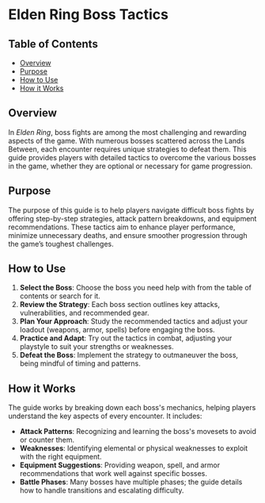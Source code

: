# Elden Ring Boss Tactics

## Table of Contents
- [Overview](#overview)
- [Purpose](#purpose)
- [How to Use](#how-to-use)
- [How it Works](#how-it-works)

## Overview
In *Elden Ring*, boss fights are among the most challenging and rewarding aspects of the game. With numerous bosses scattered across the Lands Between, each encounter requires unique strategies to defeat them. This guide provides players with detailed tactics to overcome the various bosses in the game, whether they are optional or necessary for game progression.

## Purpose
The purpose of this guide is to help players navigate difficult boss fights by offering step-by-step strategies, attack pattern breakdowns, and equipment recommendations. These tactics aim to enhance player performance, minimize unnecessary deaths, and ensure smoother progression through the game’s toughest challenges.

## How to Use
1. **Select the Boss**: Choose the boss you need help with from the table of contents or search for it.
2. **Review the Strategy**: Each boss section outlines key attacks, vulnerabilities, and recommended gear.
3. **Plan Your Approach**: Study the recommended tactics and adjust your loadout (weapons, armor, spells) before engaging the boss.
4. **Practice and Adapt**: Try out the tactics in combat, adjusting your playstyle to suit your strengths or weaknesses.
5. **Defeat the Boss**: Implement the strategy to outmaneuver the boss, being mindful of timing and patterns.

## How it Works
The guide works by breaking down each boss's mechanics, helping players understand the key aspects of every encounter. It includes:
- **Attack Patterns**: Recognizing and learning the boss's movesets to avoid or counter them.
- **Weaknesses**: Identifying elemental or physical weaknesses to exploit with the right equipment.
- **Equipment Suggestions**: Providing weapon, spell, and armor recommendations that work well against specific bosses.
- **Battle Phases**: Many bosses have multiple phases; the guide details how to handle transitions and escalating difficulty.
